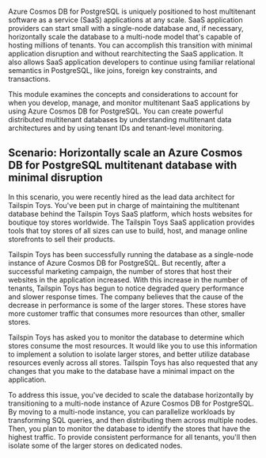 Azure Cosmos DB for PostgreSQL is uniquely positioned to host multitenant software as a service (SaaS) applications at any scale. SaaS application providers can start small with a single-node database and, if necessary, horizontally scale the database to a multi-node model that's capable of hosting millions of tenants. You can accomplish this transition with minimal application disruption and without rearchitecting the SaaS application. It also allows SaaS application developers to continue using familiar relational semantics in PostgreSQL, like joins, foreign key constraints, and transactions.

This module examines the concepts and considerations to account for when you develop, manage, and monitor multitenant SaaS applications by using Azure Cosmos DB for PostgreSQL. You can create powerful distributed multitenant databases by understanding multitenant data architectures and by using tenant IDs and tenant-level monitoring.

## Scenario: Horizontally scale an Azure Cosmos DB for PostgreSQL multitenant database with minimal disruption

In this scenario, you were recently hired as the lead data architect for Tailspin Toys. You've been put in charge of maintaining the multitenant database behind the Tailspin Toys SaaS platform, which hosts websites for boutique toy stores worldwide. The Tailspin Toys SaaS application provides tools that toy stores of all sizes can use to build, host, and manage online storefronts to sell their products.

Tailspin Toys has been successfully running the database as a single-node instance of Azure Cosmos DB for PostgreSQL. But recently, after a successful marketing campaign, the number of stores that host their websites in the application increased. With this increase in the number of tenants, Tailspin Toys has begun to notice degraded query performance and slower response times. The company believes that the cause of the decrease in performance is some of the larger stores. These stores have more customer traffic that consumes more resources than other, smaller stores.

Tailspin Toys has asked you to monitor the database to determine which stores consume the most resources. It would like you to use this information to implement a solution to isolate larger stores, and better utilize database resources evenly across all stores. Tailspin Toys has also requested that any changes that you make to the database have a minimal impact on the application.

To address this issue, you've decided to scale the database horizontally by transitioning to a multi-node instance of Azure Cosmos DB for PostgreSQL. By moving to a multi-node instance, you can parallelize workloads by transforming SQL queries, and then distributing them across multiple nodes. Then, you plan to monitor the database to identify the stores that have the highest traffic. To provide consistent performance for all tenants, you'll then isolate some of the larger stores on dedicated nodes.
